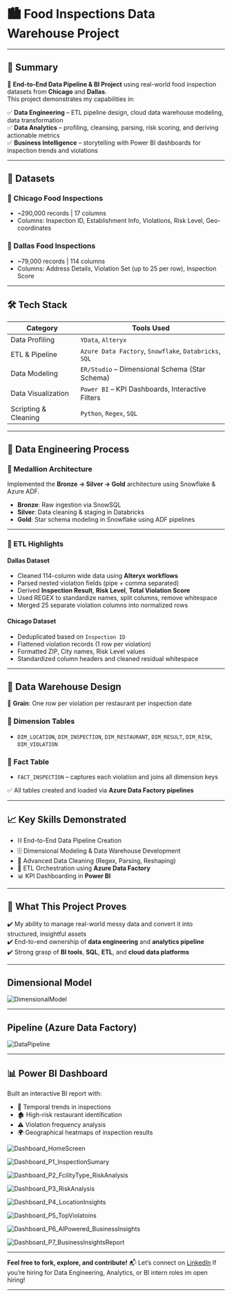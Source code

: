 # 🏙️ Food Inspections Data Warehouse Project  
---

## 📌 Summary  

🚀 **End-to-End Data Pipeline & BI Project** using real-world food inspection datasets from **Chicago** and **Dallas**.  
This project demonstrates my capabilities in:  

✅ **Data Engineering** – ETL pipeline design, cloud data warehouse modeling, data transformation  
✅ **Data Analytics** – profiling, cleansing, parsing, risk scoring, and deriving actionable metrics  
✅ **Business Intelligence** – storytelling with Power BI dashboards for inspection trends and violations  

---

## 📂 Datasets  

### 🍕 Chicago Food Inspections  
- ~290,000 records | 17 columns  
- Columns: Inspection ID, Establishment Info, Violations, Risk Level, Geo-coordinates  

### 🍔 Dallas Food Inspections  
- ~79,000 records | 114 columns  
- Columns: Address Details, Violation Set (up to 25 per row), Inspection Score  

---

## 🛠️ Tech Stack  
| Category               | Tools Used                                                                 |
|------------------------|----------------------------------------------------------------------------|
| Data Profiling         | `YData`, `Alteryx`                                                         |
| ETL & Pipeline         | `Azure Data Factory`, `Snowflake`, `Databricks`, `SQL`                     |
| Data Modeling          | `ER/Studio` – Dimensional Schema (Star Schema)                            |
| Data Visualization     | `Power BI` – KPI Dashboards, Interactive Filters                          |
| Scripting & Cleaning   | `Python`, `Regex`, `SQL`                                                  |

---

## 🧼 Data Engineering Process  

### 🧱 Medallion Architecture  
Implemented the **Bronze → Silver → Gold** architecture using Snowflake & Azure ADF.  

- **Bronze**: Raw ingestion via SnowSQL  
- **Silver**: Data cleaning & staging in Databricks  
- **Gold**: Star schema modeling in Snowflake using ADF pipelines  

---

### 🔄 ETL Highlights  

#### Dallas Dataset  
- Cleaned 114-column wide data using **Alteryx workflows**
- Parsed nested violation fields (pipe + comma separated)  
- Derived **Inspection Result**, **Risk Level**, **Total Violation Score**  
- Used REGEX to standardize names, split columns, remove whitespace  
- Merged 25 separate violation columns into normalized rows  

#### Chicago Dataset  
- Deduplicated based on `Inspection ID`  
- Flattened violation records (1 row per violation)  
- Formatted ZIP, City names, Risk Level values  
- Standardized column headers and cleaned residual whitespace  

---

## 🧾 Data Warehouse Design  

🧠 **Grain**: One row per violation per restaurant per inspection date  

### 📌 Dimension Tables  
- `DIM_LOCATION`, `DIM_INSPECTION`, `DIM_RESTAURANT`, `DIM_RESULT`, `DIM_RISK`, `DIM_VIOLATION`

### 📌 Fact Table  
- `FACT_INSPECTION` – captures each violation and joins all dimension keys  

✅ All tables created and loaded via **Azure Data Factory pipelines**

---
## 📈 Key Skills Demonstrated  

- ⛓️ End-to-End Data Pipeline Creation  
- 🗄️ Dimensional Modeling & Data Warehouse Development  
- 🧹 Advanced Data Cleaning (Regex, Parsing, Reshaping)  
- 🔁 ETL Orchestration using **Azure Data Factory**  
- 📊 KPI Dashboarding in **Power BI**  

---

## 🎯 What This Project Proves  

✔️ My ability to manage real-world messy data and convert it into structured, insightful assets  
✔️ End-to-end ownership of **data engineering** and **analytics pipeline**  
✔️ Strong grasp of **BI tools**, **SQL**, **ETL**, and **cloud data platforms**

---

## Dimensional Model

![DimensionalModel](https://github.com/user-attachments/assets/76a07d40-1e9f-4a73-a0d6-7d53d939a6af)

---

## Pipeline (Azure Data Factory)

![DataPipeline](https://github.com/user-attachments/assets/46c88787-82a2-4c80-9733-c79720b0c662)

---

## 📊 Power BI Dashboard  

Built an interactive BI report with:  
- 📆 Temporal trends in inspections  
- 🏚️ High-risk restaurant identification  
- ⚠️ Violation frequency analysis  
- 🌍 Geographical heatmaps of inspection results  

![Dashboard_HomeScreen](https://github.com/user-attachments/assets/1d825e36-3544-4a53-a531-8ddf22571ca4)

![Dashboard_P1_InspectionSumary](https://github.com/user-attachments/assets/f55ef30e-8c44-4434-b2cc-542f4944fbda)

![Dashboard_P2_FcilityType_RiskAnalysis](https://github.com/user-attachments/assets/501f3ee3-7f76-40d9-bf45-9904b08b136c)

![Dashboard_P3_RiskAnalysis](https://github.com/user-attachments/assets/0a8ef768-42df-4bc2-bbb3-688e9c237af6)

![Dashboard_P4_LocationInsights](https://github.com/user-attachments/assets/ee406600-70b2-43e6-81b6-1bea6d1400bc)

![Dashboard_P5_TopViolatoins](https://github.com/user-attachments/assets/c776c17f-df97-4c22-b42c-9c39470c362d)

![Dashboard_P6_AIPowered_BusinessInsights](https://github.com/user-attachments/assets/abaed663-822d-4b25-972b-93ff0895fcb8)

![Dashboard_P7_BusinessInsightsReport](https://github.com/user-attachments/assets/287fc845-5159-42d4-bd43-807256a8c037)

---

**Feel free to fork, explore, and contribute!**
📬 Let’s connect on [LinkedIn](https://www.linkedin.com/in/je-pulipati/) If you’re hiring for Data Engineering, Analytics, or BI intern roles im open hiring!

---
